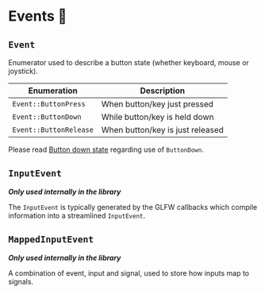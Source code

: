 # Events 🎲

## ``Event``
Enumerator used to describe a button state (whether keyboard, mouse or joystick).

| Enumeration              | Description                      |
|--------------------------|----------------------------------|
| ``Event::ButtonPress``   | When button/key just pressed     |
| ``Event::ButtonDown``    | While button/key is held down    |
| ``Event::ButtonRelease`` | When button/key is just released |

Please read [Button down state](../getting-started/button-down-states.md) regarding
use of ``ButtonDown``.

## ``InputEvent``
_**Only used internally in the library**_

The ``InputEvent`` is typically generated by the GLFW callbacks which
compile information into a streamlined ``InputEvent``.

## ``MappedInputEvent``
_**Only used internally in the library**_

A combination of event, input and signal, used to store how inputs map
to signals.

